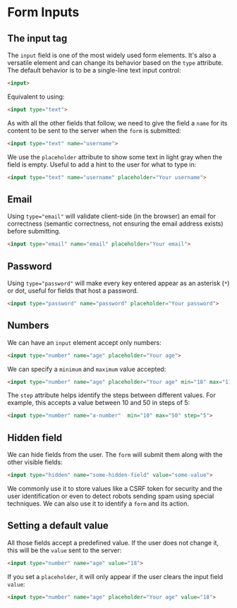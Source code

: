 # Form Inputs

## The input tag

The `input` field is one of the most widely used form elements. It's also a versatile element and can change its behavior based on the `type` attribute.
The default behavior is to be a single-line text input control:

```html
<input>
```

Equivalent to using:

```html
<input type="text">
```

As with all the other fields that follow, we need to give the field a `name` for its content to be sent to the server when the `form` is submitted:

```html
<input type="text" name="username">
```

We use the `placeholder` attribute to show some text in light gray when the field is empty. Useful to add a hint to the user for what to type in:

```html
<input type="text" name="username" placeholder="Your username">
```

## Email

Using `type="email"` will validate client-side (in the browser) an email for correctness (semantic correctness, not ensuring the email address exists) before submitting.

```html
<input type="email" name="email" placeholder="Your email">
```

## Password

Using `type="password"` will make every key entered appear as an asterisk (`*`) or dot, useful for fields that host a password.

```html
<input type="password" name="password" placeholder="Your password">
```

## Numbers

We can have an `input` element accept only numbers:

```html
<input type="number" name="age" placeholder="Your age">
```

We can specify a `minimum` and `maximum` value accepted:

```html
<input type="number" name="age" placeholder="Your age" min="18" max="110">
```

The `step` attribute helps identify the steps between different values. For example, this accepts a value between 10 and 50 in steps of 5:

```html
<input type="number" name="a-number"  min="10" max="50" step="5">
```

## Hidden field

We can hide fields from the user. The `form` will submit them along with the other visible fields:

```html
<input type="hidden" name="some-hidden-field" value="some-value">
```

We commonly use it to store values like a CSRF token for security and the user identification or even to detect robots sending spam using special techniques.
We can also use it to identify a `form` and its action.

## Setting a default value

All those fields accept a predefined value. If the user does not change it, this will be the `value` sent to the server:

```html
<input type="number" name="age" value="18">
```

If you set a `placeholder`, it will only appear if the user clears the input field `value`:

```html
<input type="number" name="age" placeholder="Your age" value="18">
```
